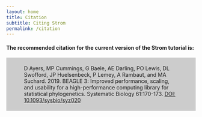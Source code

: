 ```yaml
---
layout: home
title: Citation
subtitle: Citing Strom
permalink: /citation
---
```


#### The recommended citation for the current version of the Strom tutorial is:

<div style="background-color:#cccccc; text-align:left; vertical-align: middle; padding:20px 47px;"> D Ayers, MP Cummings, G Baele, AE Darling, PO Lewis, DL Swofford, JP Huelsenbeck, P Lemey, A Rambaut, and MA Suchard. 2019. BEAGLE 3: Improved performance, scaling, and usability for a high-performance computing library for statistical phylogenetics. Systematic Biology 61:170-173. <a href="http://doi.org/10.1093/sysbio/syz020">DOI: 10.1093/sysbio/syz020</a>
</div>
